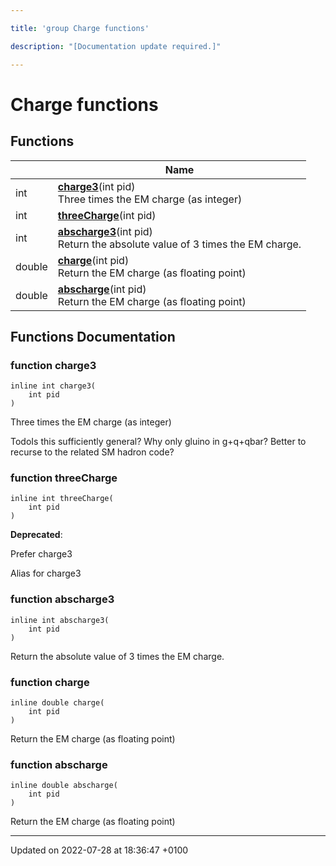 ```yaml
---

title: 'group Charge functions'

description: "[Documentation update required.]"

---
```


# Charge functions



## Functions

|                | Name           |
| -------------- | -------------- |
| int | **[charge3](/documentation/code/modules/group__mcutils__charge/#function-charge3)**(int pid)<br>Three times the EM charge (as integer)  |
| int | **[threeCharge](/documentation/code/modules/group__mcutils__charge/#function-threecharge)**(int pid) |
| int | **[abscharge3](/documentation/code/modules/group__mcutils__charge/#function-abscharge3)**(int pid)<br>Return the absolute value of 3 times the EM charge.  |
| double | **[charge](/documentation/code/modules/group__mcutils__charge/#function-charge)**(int pid)<br>Return the EM charge (as floating point)  |
| double | **[abscharge](/documentation/code/modules/group__mcutils__charge/#function-abscharge)**(int pid)<br>Return the EM charge (as floating point)  |


## Functions Documentation

### function charge3

```
inline int charge3(
    int pid
)
```

Three times the EM charge (as integer) 

TodoIs this sufficiently general? Why only gluino in g+q+qbar? Better to recurse to the related SM hadron code? 


### function threeCharge

```
inline int threeCharge(
    int pid
)
```


**Deprecated**: 

Prefer charge3 

Alias for charge3 


### function abscharge3

```
inline int abscharge3(
    int pid
)
```

Return the absolute value of 3 times the EM charge. 

### function charge

```
inline double charge(
    int pid
)
```

Return the EM charge (as floating point) 

### function abscharge

```
inline double abscharge(
    int pid
)
```

Return the EM charge (as floating point) 





-------------------------------

Updated on 2022-07-28 at 18:36:47 +0100

